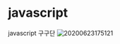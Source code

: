 # javascript
javascript
구구단 
![20200623175121](https://user-images.githubusercontent.com/62014934/85382750-3bac3300-b57a-11ea-85f3-90ad1f00b837.png)
